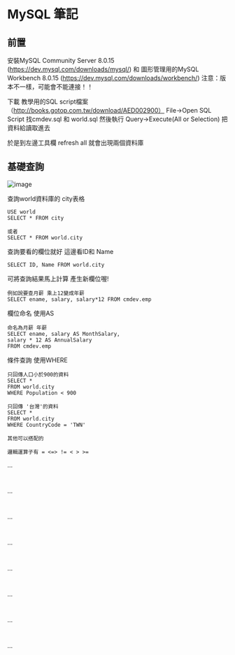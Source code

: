 # MySQL 筆記 #


## 前置 ##

安裝MySQL Community Server 8.0.15 (https://dev.mysql.com/downloads/mysql/)
和 圖形管理用的MySQL Workbench 8.0.15 (https://dev.mysql.com/downloads/workbench/)
注意：版本不一樣，可能會不能連接！！


下載 教學用的SQL script檔案 （http://books.gotop.com.tw/download/AED002900）
File->Open SQL Script 找cmdev.sql 和 world.sql 
然後執行 Query->Execute(All or Selection) 把資料給讀取進去 

於是到左邊工具欄 refresh all 就會出現兩個資料庫








## 基礎查詢 ##
![image](http://www.codedata.com.tw/wp-content/uploads/2013/12/mysql_03_snap_10.png)

查詢world資料庫的 city表格
```
USE world
SELECT * FROM city

或者
SELECT * FROM world.city

```


查詢要看的欄位就好 這邊看ID和 Name
```
SELECT ID, Name FROM world.city

```


可將查詢結果馬上計算 產生新欄位喔!

```
例如說要查月薪 乘上12變成年薪
SELECT ename, salary, salary*12 FROM cmdev.emp

```

欄位命名 使用AS
```
命名為月薪 年薪
SELECT ename, salary AS MonthSalary,
salary * 12 AS AnnualSalary 
FROM cmdev.emp

```

條件查詢 使用WHERE
```
只回傳人口小於900的資料
SELECT *
FROM world.city
WHERE Population < 900

```
```
只回傳 '台灣'的資料
SELECT *
FROM world.city
WHERE CountryCode = 'TWN'

```
```
其他可以搭配的

邏輯運算子有 = <=> != < > >=

```

...
```


```
...
```


```
...
```


```
...
```


```
...
```


```
...
```


```
...
```


```
...
```


```
